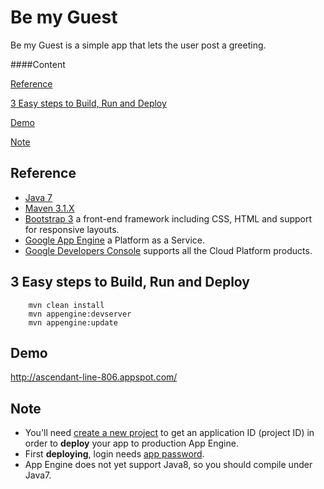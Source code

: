 Be my Guest
===========

Be my Guest is a simple app that lets the user post a greeting.

####Content

[Reference](https://github.com/phantipa/bemyguest#reference)


[3 Easy steps to Build, Run and Deploy](https://github.com/phantipa/bemyguest#3-easy-steps-to-build-run-and-deploy)


[Demo](https://github.com/phantipa/bemyguest#demo)


[Note](https://github.com/phantipa/bemyguest#note)

Reference
---------
* [Java 7](http://www.oracle.com/technetwork/java/javase/downloads/jdk7-downloads-1880260.html)
* [Maven 3.1.X](http://maven.apache.org/docs/3.1.1/release-notes.html)
* [Bootstrap 3](http://getbootstrap.com/) a front-end framework including CSS, HTML and support for responsive layouts.
* [Google App Engine](https://cloud.google.com/appengine/docs/java/) a Platform as a Service.
* [Google Developers Console](https://console.developers.google.com/) supports all the Cloud Platform products.

3 Easy steps to Build, Run and Deploy
-------------------------------------
        mvn clean install
        mvn appengine:devserver
        mvn appengine:update

Demo
----
http://ascendant-line-806.appspot.com/

Note
----
* You'll need [create a new project](https://console.developers.google.com/project) to get an application ID (project ID) in order to **deploy** your app to production App Engine.
* First **deploying**, login needs [app password](https://security.google.com/settings/security/apppasswords?pli=1).
* App Engine does not yet support Java8, so you should compile under Java7.





 
